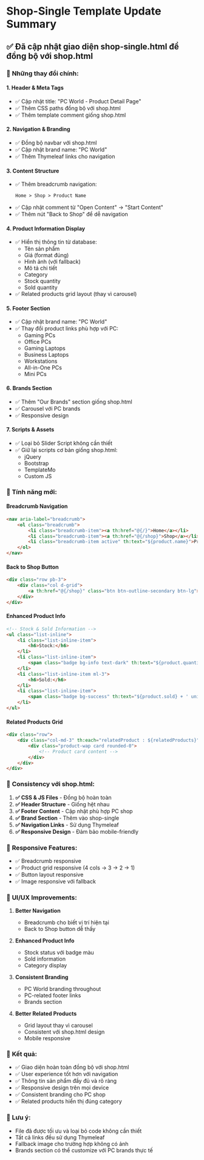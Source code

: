 # Shop-Single Template Update Summary

## ✅ Đã cập nhật giao diện shop-single.html để đồng bộ với shop.html

### 🔧 **Những thay đổi chính:**

#### 1. **Header & Meta Tags**
- ✅ Cập nhật title: "PC World - Product Detail Page"
- ✅ Thêm CSS paths đồng bộ với shop.html
- ✅ Thêm template comment giống shop.html

#### 2. **Navigation & Branding**
- ✅ Đồng bộ navbar với shop.html
- ✅ Cập nhật brand name: "PC World"
- ✅ Thêm Thymeleaf links cho navigation

#### 3. **Content Structure**
- ✅ Thêm breadcrumb navigation:
  ```html
  Home > Shop > Product Name
  ```
- ✅ Cập nhật comment từ "Open Content" → "Start Content"
- ✅ Thêm nút "Back to Shop" để dễ navigation

#### 4. **Product Information Display**
- ✅ Hiển thị thông tin từ database:
  - Tên sản phẩm
  - Giá (format đúng)
  - Hình ảnh (với fallback)
  - Mô tả chi tiết
  - Category
  - Stock quantity
  - Sold quantity
- ✅ Related products grid layout (thay vì carousel)

#### 5. **Footer Section**
- ✅ Cập nhật brand name: "PC World"
- ✅ Thay đổi product links phù hợp với PC:
  - Gaming PCs
  - Office PCs
  - Gaming Laptops
  - Business Laptops
  - Workstations
  - All-in-One PCs
  - Mini PCs

#### 6. **Brands Section**
- ✅ Thêm "Our Brands" section giống shop.html
- ✅ Carousel với PC brands
- ✅ Responsive design

#### 7. **Scripts & Assets**
- ✅ Loại bỏ Slider Script không cần thiết
- ✅ Giữ lại scripts cơ bản giống shop.html:
  - jQuery
  - Bootstrap
  - TemplateMo
  - Custom JS

### 🎯 **Tính năng mới:**

#### **Breadcrumb Navigation**
```html
<nav aria-label="breadcrumb">
    <ol class="breadcrumb">
        <li class="breadcrumb-item"><a th:href="@{/}">Home</a></li>
        <li class="breadcrumb-item"><a th:href="@{/shop}">Shop</a></li>
        <li class="breadcrumb-item active" th:text="${product.name}">Product Name</li>
    </ol>
</nav>
```

#### **Back to Shop Button**
```html
<div class="row pb-3">
    <div class="col d-grid">
        <a th:href="@{/shop}" class="btn btn-outline-secondary btn-lg">← Back to Shop</a>
    </div>
</div>
```

#### **Enhanced Product Info**
```html
<!-- Stock & Sold Information -->
<ul class="list-inline">
    <li class="list-inline-item">
        <h6>Stock:</h6>
    </li>
    <li class="list-inline-item">
        <span class="badge bg-info text-dark" th:text="${product.quantity} + ' units available'">0 units available</span>
    </li>
    <li class="list-inline-item ml-3">
        <h6>Sold:</h6>
    </li>
    <li class="list-inline-item">
        <span class="badge bg-success" th:text="${product.sold} + ' units sold'">0 units sold</span>
    </li>
</ul>
```

#### **Related Products Grid**
```html
<div class="row">
    <div class="col-md-3" th:each="relatedProduct : ${relatedProducts}">
        <div class="product-wap card rounded-0">
            <!-- Product card content -->
        </div>
    </div>
</div>
```

### 🔄 **Consistency với shop.html:**

1. **✅ CSS & JS Files** - Đồng bộ hoàn toàn
2. **✅ Header Structure** - Giống hệt nhau
3. **✅ Footer Content** - Cập nhật phù hợp PC shop
4. **✅ Brand Section** - Thêm vào shop-single
5. **✅ Navigation Links** - Sử dụng Thymeleaf
6. **✅ Responsive Design** - Đảm bảo mobile-friendly

### 📱 **Responsive Features:**

- ✅ Breadcrumb responsive
- ✅ Product grid responsive (4 cols → 3 → 2 → 1)
- ✅ Button layout responsive
- ✅ Image responsive với fallback

### 🎨 **UI/UX Improvements:**

1. **Better Navigation**
   - Breadcrumb cho biết vị trí hiện tại
   - Back to Shop button dễ thấy

2. **Enhanced Product Info**
   - Stock status với badge màu
   - Sold information
   - Category display

3. **Consistent Branding**
   - PC World branding throughout
   - PC-related footer links
   - Brands section

4. **Better Related Products**
   - Grid layout thay vì carousel
   - Consistent với shop.html design
   - Mobile responsive

### 🚀 **Kết quả:**

- ✅ Giao diện hoàn toàn đồng bộ với shop.html
- ✅ User experience tốt hơn với navigation
- ✅ Thông tin sản phẩm đầy đủ và rõ ràng
- ✅ Responsive design trên mọi device
- ✅ Consistent branding cho PC shop
- ✅ Related products hiển thị đúng category

### 📝 **Lưu ý:**

- File đã được tối ưu và loại bỏ code không cần thiết
- Tất cả links đều sử dụng Thymeleaf
- Fallback image cho trường hợp không có ảnh
- Brands section có thể customize với PC brands thực tế
